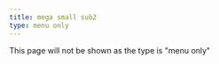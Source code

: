 ```yaml
---
title: mega small sub2
type: menu only
---
```

This page will not be shown as the type is "menu only"